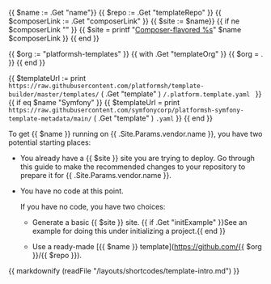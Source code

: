 <!-- shortcode start {{ .Name }} -->
{{ $name := .Get "name"}}
{{ $repo := .Get "templateRepo" }}
{{ $composerLink := .Get "composerLink" }}
{{ $site := $name}}
{{ if ne $composerLink "" }}
  {{ $site = printf "[Composer-flavored %s](%s)" $name $composerLink }}
{{ end }}

{{ $org := "platformsh-templates" }}
{{ with .Get "templateOrg" }}
  {{ $org = . }}
{{ end }}

{{ $templateUrl := print `https://raw.githubusercontent.com/platformsh/template-builder/master/templates/` ( .Get "template" ) `/.platform.template.yaml ` }}
{{ if eq $name "Symfony" }}
  {{ $templateUrl = print `https://raw.githubusercontent.com/symfonycorp/platformsh-symfony-template-metadata/main/` ( .Get "template" ) `.yaml` }}
{{ end }}

To get {{ $name }} running on {{ .Site.Params.vendor.name }}, you have two potential starting places:

-   You already have a {{ $site }} site you are trying to deploy.
    Go through this guide to make the recommended changes to your repository to prepare it for {{ .Site.Params.vendor.name }}.

-   You have no code at this point.

    If you have no code, you have two choices:

    -   Generate a basic {{ $site }} site.
        {{ if .Get "initExample" }}See an example for doing this under initializing a project.{{ end }}

    -   Use a ready-made [{{ $name }} template](https://github.com/{{ $org }}/{{ $repo }}).

{{ markdownify (readFile "/layouts/shortcodes/template-intro.md") }}

<!--
To use a template, click the button below to create a {{ .Get "name" }} template project.

<p class="flex justify-center not-prose">
  <a href='https://console.upsun.com/org/create-project?template=https://raw.githubusercontent.com/platformsh/template-builder/master/templates/{{ $repo }}/.platform.template.yaml&_utm_campaign=cta_deploy_marketplace_template&utm_source=public_documentation&_utm_medium=organic'>
    <img src="https://platform.sh/images/deploy/lg-blue.svg" alt="Deploy on {{ .Site.Params.vendor.name }}" width="180px" />
  </a>
</p>

-->

<!-- Once the template is deployed, you can follow the rest of this guide
to better understand the extra files and changes to the repository. -->
<!-- shortcode end {{ .Name }} -->
